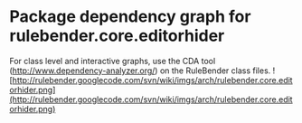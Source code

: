 # Package dependency graph for rulebender.core.editorhider #
For class level and interactive graphs, use the CDA tool (http://www.dependency-analyzer.org/) on the RuleBender class files.
![http://rulebender.googlecode.com/svn/wiki/imgs/arch/rulebender.core.editorhider.png](http://rulebender.googlecode.com/svn/wiki/imgs/arch/rulebender.core.editorhider.png)